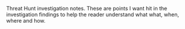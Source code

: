 Threat Hunt investigation notes. These are points I want hit in the investigation findings to help the reader understand what what, when, where and how.
